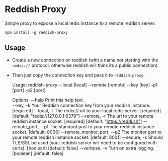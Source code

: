 Reddish Proxy
=============

Simple proxy to expose a local redis instance to a remote reddish server.

`npm install -g reddish-proxy`


Usage
-----

* Create a new connection on reddish (with a name *not* starting with the `redis://` protocol, otherwise reddish will think its a public connection).

* Then just copy the connection key and pass it to `reddish-proxy`.

    Usage: reddish-proxy --local [local] --remote [remote] --key [key] -p1 [port] -p2 [port]

    Options:
      --help                       Print this help text.                                                              
      --key, -k                    Your Reddish connection key from your reddish instance.                              [required]
      --local, -l                  The redis:// url to your local redis server.                                         [required]  [default: "redis://127.0.0.1:6379"]
      --remote, -r                 The url to your remote reddish instance socket.                                      [required]  [default: "https://reddi.sh"]
      --remote_port, --p1          The standard port to your remote reddish instance socket.                            [default: 8000]
      --remote_monitor_port, --p2  The monitor port to your remote reddish instance socket.                             [default: 8001]
      --secure, -s                 Should TLS/SSL be used (your reddish server will need to be configured with certs).  [boolean]  [default: false]
      --verbose, -v                Turn on extra logging.                                                               [boolean]  [default: false]
